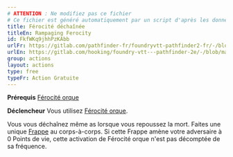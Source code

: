 ```yaml
---
# ATTENTION : Ne modifiez pas ce fichier
# Ce fichier est généré automatiquement par un script d'après les données du module Foundry VTT officiel et de sa traduction
title: Férocité déchaînée
titleEn: Rampaging Ferocity
id: FkfWKq9jhhPzKAbb
urlFr: https://gitlab.com/pathfinder-fr/foundryvtt-pathfinder2-fr/-/blob/master/data/actions/FkfWKq9jhhPzKAbb.htm
urlEn: https://gitlab.com/hooking/foundry-vtt---pathfinder-2e/-/blob/master/packs/data/actions.db/rampaging-ferocity.json
group: actions
layout: actions
type: free
typeFr: Action Gratuite
---
```

**Prérequis** [Férocité orque](../dons/férocité-orque.md)

**Déclencheur** Vous utilisez [Férocité orque](../dons/férocité-orque.md).

Vous vous déchaînez même as lorsque vous repoussez la mort. Faites une unique [Frappe](frapper.md) au corps-à-corps. Si cette Frappe amène votre adversaire à 0 Points de vie, cette activation de Férocité orque n'est pas décomptée de sa fréquence.


